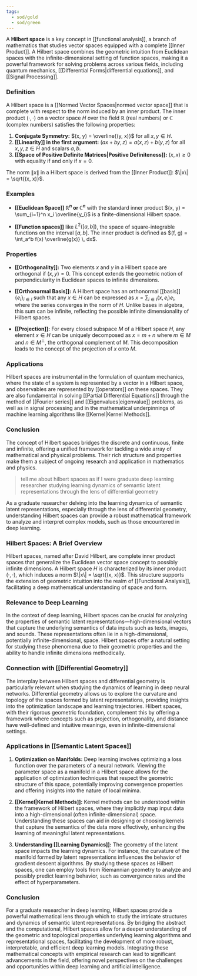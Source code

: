 ```yaml
---
tags:
  - sod/gold
  - sod/green
---
```


A **Hilbert space** is a key concept in [[functional analysis]], a branch of mathematics that studies vector spaces equipped with a complete [[Inner Product]]. A Hilbert space combines the geometric intuition from Euclidean spaces with the infinite-dimensional setting of function spaces, making it a powerful framework for solving problems across various fields, including quantum mechanics, [[Differential Forms|differential equations]], and [[Signal Processing]].

### Definition

A Hilbert space is a [[Normed Vector Spaces|normed vector space]] that is complete with respect to the norm induced by an inner product. The inner product $(\cdot, \cdot)$ on a vector space $H$ over the field $\mathbb{R}$ (real numbers) or $\mathbb{C}$ (complex numbers) satisfies the following properties:

1. **Conjugate Symmetry:** $(x, y) = \overline{(y, x)}$ for all $x, y \in H$.
2. **[[Linearity]] in the first argument:** $(ax + by, z) = a(x, z) + b(y, z)$ for all $x, y, z \in H$ and scalars $a, b$.
3. **[[Space of Positive Definite Matrices|Positive Definiteness]]:** $(x, x) \geq 0$ with equality if and only if $x = 0$.

The norm $\|x\|$ in a Hilbert space is derived from the [[Inner Product]]: $\|x\| = \sqrt{(x, x)}$.

### Examples

- **[[Euclidean Space]] $\mathbb{R}^n$ or $\mathbb{C}^n$** with the standard inner product $(x, y) = \sum_{i=1}^n x_i \overline{y_i}$ is a finite-dimensional Hilbert space.

- **[[Function spaces]]** like $L^2([a, b])$, the space of square-integrable functions on the interval $[a, b]$. The inner product is defined as $(f, g) = \int_a^b f(x) \overline{g(x)} \, dx$.

### Properties

- **[[Orthogonality]]:** Two elements $x$ and $y$ in a Hilbert space are orthogonal if $(x, y) = 0$. This concept extends the geometric notion of perpendicularity in Euclidean spaces to infinite dimensions.

- **[[Orthonormal Basis]]:** A Hilbert space has an orthonormal [[basis]] $\{e_i\}_{i \in I}$ such that any $x \in H$ can be expressed as $x = \sum_{i \in I} (x, e_i) e_i$, where the series converges in the norm of $H$. Unlike bases in algebra, this sum can be infinite, reflecting the possible infinite dimensionality of Hilbert spaces.

- **[[Projection]]:** For every closed subspace $M$ of a Hilbert space $H$, any element $x \in H$ can be uniquely decomposed as $x = m + n$ where $m \in M$ and $n \in M^\perp$, the orthogonal complement of $M$. This decomposition leads to the concept of the projection of $x$ onto $M$.

### Applications

Hilbert spaces are instrumental in the formulation of quantum mechanics, where the state of a system is represented by a vector in a Hilbert space, and observables are represented by [[operators]] on these spaces. They are also fundamental in solving [[Partial Differential Equations]] through the method of [[Fourier series]] and [[Eigenvalues|eigenvalue]] problems, as well as in signal processing and in the mathematical underpinnings of machine learning algorithms like [[Kernel|Kernel Methods]].

### Conclusion

The concept of Hilbert spaces bridges the discrete and continuous, finite and infinite, offering a unified framework for tackling a wide array of mathematical and physical problems. Their rich structure and properties make them a subject of ongoing research and application in mathematics and physics.


> tell me about hilbert spaces as if I were graduate deep learning researcher studying learning dynamics of semantic latent representations through the lens of differential geometry

As a graduate researcher delving into the learning dynamics of semantic latent representations, especially through the lens of differential geometry, understanding Hilbert spaces can provide a robust mathematical framework to analyze and interpret complex models, such as those encountered in deep learning.

### Hilbert Spaces: A Brief Overview

Hilbert spaces, named after David Hilbert, are complete inner product spaces that generalize the Euclidean vector space concept to possibly infinite dimensions. A Hilbert space $H$ is characterized by its inner product $(\cdot, \cdot)$, which induces a norm $\|x\| = \sqrt{(x, x)}$. This structure supports the extension of geometric intuition into the realm of [[Functional Analysis]], facilitating a deep mathematical understanding of space and form.

### Relevance to Deep Learning

In the context of deep learning, Hilbert spaces can be crucial for analyzing the properties of semantic latent representations—high-dimensional vectors that capture the underlying semantics of data inputs such as texts, images, and sounds. These representations often lie in a high-dimensional, potentially infinite-dimensional, space. Hilbert spaces offer a natural setting for studying these phenomena due to their geometric properties and the ability to handle infinite dimensions methodically.

### Connection with [[Differential Geometry]]

The interplay between Hilbert spaces and differential geometry is particularly relevant when studying the dynamics of learning in deep neural networks. Differential geometry allows us to explore the curvature and topology of the spaces formed by latent representations, providing insights into the optimization landscape and learning trajectories. Hilbert spaces, with their rigorous geometric foundation, complement this by offering a framework where concepts such as projection, orthogonality, and distance have well-defined and intuitive meanings, even in infinite-dimensional settings.

### Applications in [[Semantic Latent Spaces]]

1. **Optimization on Manifolds:** Deep learning involves optimizing a loss function over the parameters of a neural network. Viewing the parameter space as a manifold in a Hilbert space allows for the application of optimization techniques that respect the geometric structure of this space, potentially improving convergence properties and offering insights into the nature of local minima.

2. **[[Kernel|Kernel Methods]]:** Kernel methods can be understood within the framework of Hilbert spaces, where they implicitly map input data into a high-dimensional (often infinite-dimensional) space. Understanding these spaces can aid in designing or choosing kernels that capture the semantics of the data more effectively, enhancing the learning of meaningful latent representations.

3. **Understanding [[Learning Dynamics]]:** The geometry of the latent space impacts the learning dynamics. For instance, the curvature of the manifold formed by latent representations influences the behavior of gradient descent algorithms. By studying these spaces as Hilbert spaces, one can employ tools from Riemannian geometry to analyze and possibly predict learning behavior, such as convergence rates and the effect of hyperparameters.

### Conclusion

For a graduate researcher in deep learning, Hilbert spaces provide a powerful mathematical lens through which to study the intricate structures and dynamics of semantic latent representations. By bridging the abstract and the computational, Hilbert spaces allow for a deeper understanding of the geometric and topological properties underlying learning algorithms and representational spaces, facilitating the development of more robust, interpretable, and efficient deep learning models. Integrating these mathematical concepts with empirical research can lead to significant advancements in the field, offering novel perspectives on the challenges and opportunities within deep learning and artificial intelligence.